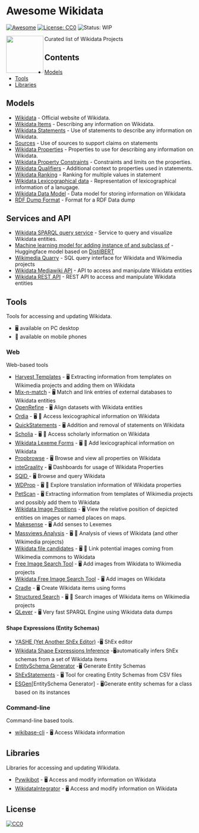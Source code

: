 # Awesome Wikidata
[![Awesome](https://awesome.re/badge.svg)](https://awesome.re) [![License: CC0](https://img.shields.io/badge/License-CC0-lightgrey.svg)](https://creativecommons.org/publicdomain/zero/1.0/) ![Status: WIP](https://img.shields.io/badge/status-WIP-red.svg)


[<img src="https://www.wikidata.org/static/images/project-logos/wikidatawiki.png" align="left" width="100">]([https://activitypub.rocks/](https://www.wikidata.org/wiki/Wikidata:Main_Page))

Curated list of Wikidata Projects

## Contents
* [Models](#models)
* [Tools](#tools)
* [Libraries](#libraries)

## Models
- [Wikidata](https://www.wikidata.org/wiki/Wikidata:Main_Page) - Official website of Wikidata.
- [Wikidata Items](https://www.wikidata.org/wiki/Help:Items) - Describing any information on Wikidata.
- [Wikidata Statements](https://www.wikidata.org/wiki/Help:Statements) - Use of statements to describe any information on Wikidata.
- [Sources](https://www.wikidata.org/wiki/Help:Sources) - Use of sources to support claims on statements
- [Wikidata Properties](https://www.wikidata.org/wiki/Help:Properties) - Properties to use for describing any information on Wikidata.
- [Wikidata Property Constraints](https://www.wikidata.org/wiki/Help:Property_constraints_portal) - Constraints and limits on the properties.
- [Wikidata Qualifiers](https://www.wikidata.org/wiki/Help:Qualifiers) - Additional context to properties used in statements.
- [Wikidata Ranking](https://www.wikidata.org/wiki/Help:Ranking) - Ranking for multiple values in statement
- [Wikidata Lexicographical data](https://www.wikidata.org/wiki/Wikidata:Lexicographical_data) - Representation of lexicographical information of a lanugage.
- [Wikidata Data Model](https://www.mediawiki.org/wiki/Wikibase/DataModel) - Data model for storing information on Wikidata
- [RDF Dump Format](https://www.mediawiki.org/wiki/Wikibase/Indexing/RDF_Dump_Format) - Format for a RDF Data dump

## Services and API
- [Wikidata SPARQL query service](https://www.wikidata.org/wiki/Wikidata:SPARQL_query_service) - Service to query and visualize Wikidata entities.
- [Machine learning model for adding instance of and subclass of](https://www.wikidata.org/wiki/User:BrokenSegue/Psychiq) - Huggingface model based on [DistilBERT](https://huggingface.co/docs/transformers/model_doc/distilbert)
- [Wikimedia Quarry](https://quarry.wmflabs.org/) - SQL query interface for Wikidata and Wikimedia projects
- [Wikidata Mediawiki API](https://www.wikidata.org/w/api.php) - API to access and manipulate Wikidata entities
- [Wikidata REST API](https://www.wikidata.org/wiki/Wikidata:REST_API) - REST API to access and manipulate Wikidata entities

## Tools
Tools for accessing and updating Wikidata.
* 🖥 available on PC desktop
* 📱 available on mobile phones

### Web
Web-based tools
- [Harvest Templates](https://pltools.toolforge.org/harvesttemplates) - 🖥 Extracting information from templates on Wikimedia projects and adding them on Wikidata
- [Mix-n-match](https://mix-n-match.toolforge.org/#/) - 🖥 Match and link entries of external databases to Wikidata entities
- [OpenRefine](https://github.com/OpenRefine/OpenRefine) - 🖥 Align datasets with Wikidata entities
- [Ordia](https://tools.wmflabs.org/ordia/) - 🖥 📱 Access lexicographical information on Wikidata
- [QuickStatements](https://tools.wmflabs.org/quickstatements) - 🖥 Addition and removal of statements on Wikidata
- [Scholia](https://scholia.toolforge.org/) - 🖥 📱 Access scholarly information on Wikidata
- [Wikidata Lexeme Forms](https://lexeme-forms.toolforge.org/) - 🖥 📱 Add lexicographical information on Wikidata
- [Propbrowse](https://hay.toolforge.org/propbrowse/) - 🖥 Browse and view all properties on Wikidata
- [inteGraality](https://www.wikidata.org/wiki/Wikidata:Tools/inteGraality) - 🖥 Dashboards for usage of Wikidata Properties
- [SQID ](https://sqid.toolforge.org/#/) - 🖥 Browse and query Wikidata
- [WDProp](https://wdprop.toolforge.org/) - 🖥 📱 Explore translation information of Wikidata properties
- [PetScan](https://petscan.wmflabs.org/) - 🖥 Extracting information from templates of Wikimedia projects and possibly add them to Wikidata
- [Wikidata Image Positions](https://wd-image-positions.toolforge.org/) - 🖥 View the relative position of depicted entities on images or named places on maps. 
- [Makesense](https://machtsinn.toolforge.org/) - 🖥 Add senses to Lexemes
- [Massviews Analysis](https://pageviews.wmcloud.org/massviews/) - 🖥 📱 Analysis of views of Wikidata (and other Wikimedia projects)
- [Wikidata file candidates](https://fist.toolforge.org/file_candidates/#/) - 🖥 📱 Link potential images coming from Wikimedia commons to Wikidata
- [Free Image Search Tool](https://fist.toolforge.org/fist.php) - 🖥 Add images from Wikidata to Wikimedia projects 
- [Wikidata Free Image Search Tool](https://fist.toolforge.org/wdfist/) - 🖥 Add images on Wikidata
- [Cradle](https://cradle.toolforge.org/#/) - 🖥 Create Wikidata items using forms
- [Structured Search](https://hay.toolforge.org/sdsearch/) - 🖥 📱 Search images of Wikidata items on Wikimedia projects
- [QLever](https://github.com/ad-freiburg/qlever) - 🖥 Very fast SPARQL Engine using Wikidata data dumps

#### Shape Expressions (Entity Schemas)
- [YASHE (Yet Another ShEx Editor)](http://www.weso.es/YASHE/) -🖥 ShEx editor
- [Wikidata Shape Expressions Inference](https://wd-shex-infer.toolforge.org/) -🖥automatically infers ShEx schemas from a set of Wikidata items 
- [EntitySchema Generator](https://tools-static.wmflabs.org/entityschema-generator/) -🖥 Generate Entity Schemas
- [ShExStatements](https://shexstatements.toolforge.org/) - 🖥 Tool for creating Entity Schemas from CSV files
- [ESGen](https://huggingface.co/spaces/b289zhan/ESGen)[EntitySchema Generator] - 🖥Generate entity schemas for a class based on its instances

### Command-line
Command-line based tools.
- [wikibase-cli](https://github.com/maxlath/wikibase-cli) - 🖥 Access Wikidata information

## Libraries
Libraries for accessing and updating Wikidata.
- [Pywikibot](https://github.com/wikimedia/pywikibot) - 🖥 Access and modify information on Wikidata
- [WikidataIntegrator](https://github.com/SuLab/WikidataIntegrator) - 🖥 Access and modify information on Wikidata


## License

[![CC0](http://mirrors.creativecommons.org/presskit/buttons/88x31/svg/cc-zero.svg)](https://creativecommons.org/publicdomain/zero/1.0/)

